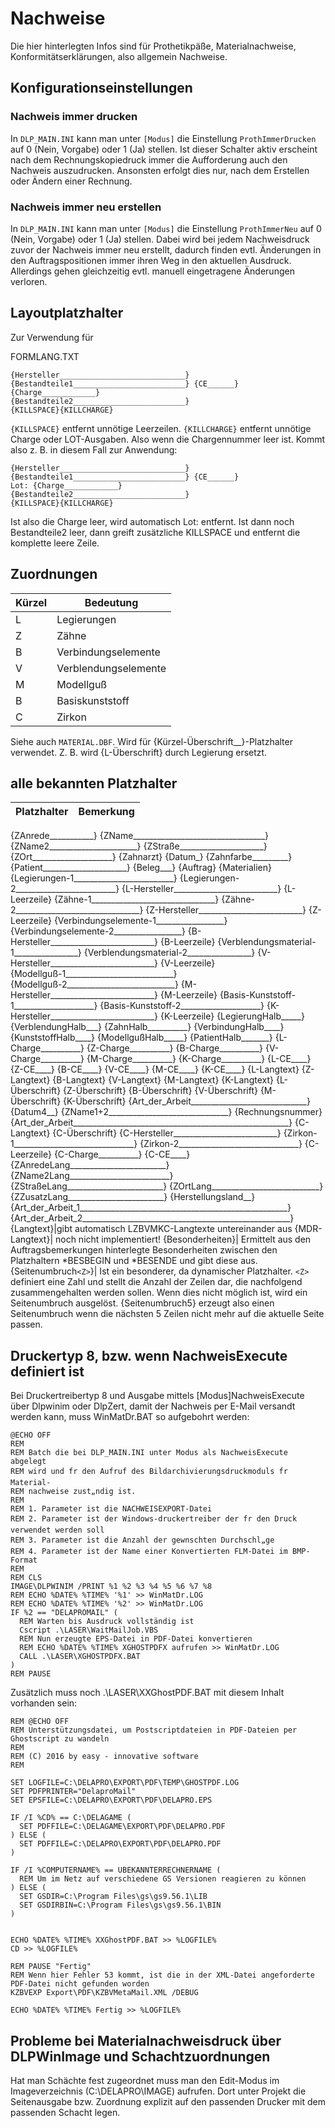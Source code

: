 # Nachweise

Die hier hinterlegten Infos sind für Prothetikpäße, Materialnachweise, Konformitätserklärungen, also allgemein Nachweise.

## Konfigurationseinstellungen

### Nachweis immer drucken

In <Code>DLP_MAIN.INI</Code> kann man unter <Code>[Modus]</Code> die Einstellung <Code>ProthImmerDrucken</Code> auf 0 (Nein, Vorgabe) oder 1 (Ja) stellen. Ist dieser Schalter aktiv erscheint nach dem Rechnungskopiedruck immer die Aufforderung auch den Nachweis auszudrucken. Ansonsten erfolgt dies nur, nach dem Erstellen oder Ändern einer Rechnung.

### Nachweis immer neu erstellen

In <Code>DLP_MAIN.INI</Code> kann man unter <Code>[Modus]</Code> die Einstellung <Code>ProthImmerNeu</Code> auf 0 (Nein, Vorgabe) oder 1 (Ja) stellen. Dabei wird bei jedem Nachweisdruck zuvor der Nachweis immer neu erstellt, dadurch finden evtl. Änderungen in den Auftragspositionen immer ihren Weg in den aktuellen Ausdruck. Allerdings gehen gleichzeitig evtl. manuell eingetragene Änderungen verloren.

## Layoutplatzhalter

Zur Verwendung für 

FORMLANG.TXT
```
{Hersteller____________________________} {Bestandteile1_________________________} {CE______}
{Charge____________}                     {Bestandteile2_________________________} 
{KILLSPACE}{KILLCHARGE}
```

<Code>{KILLSPACE}</Code> entfernt unnötige Leerzeilen. <Code>{KILLCHARGE}</Code> entfernt unnötige Charge oder LOT-Ausgaben. Also wenn die Chargennummer leer ist. Kommt also z. B. in diesem Fall zur Anwendung:
```
{Hersteller____________________________} {Bestandteile1_________________________} {CE______}
Lot: {Charge____________}                {Bestandteile2_________________________} 
{KILLSPACE}{KILLCHARGE}
```
Ist also die Charge leer, wird automatisch Lot: entfernt. Ist dann noch Bestandteile2 leer, dann greift zusätzliche KILLSPACE und entfernt die komplette leere Zeile.

## Zuordnungen

Kürzel|Bedeutung
--|--
L|Legierungen
Z|Zähne
B|Verbindungselemente
V|Verblendungselemente
M|Modellguß
B|Basiskunststoff
C|Zirkon

Siehe auch <Code>MATERIAL.DBF</Code>. Wird für {Kürzel-Überschrift__}-Platzhalter verwendet. Z. B. wird {L-Überschrift} durch Legierung ersetzt.

## alle bekannten Platzhalter

Platzhalter|Bemerkung
--|--
{ZAnrede___________}
{ZName_________________________________}
{ZName2______________________}
{ZStraße_____________________}
{ZOrt____________________}
{Zahnarzt}
{Datum_}
{Zahnfarbe_________}
{Patient_____________________}
{Beleg___}
{Auftrag}
{Materialien}
{Legierungen-1_________________________}
{Legierungen-2_________________________}
{L-Hersteller__________________________}
{L-Leerzeile}
{Zähne-1_______________________________}
{Zähne-2_______________________________}
{Z-Hersteller__________________________}
{Z-Leerzeile}
{Verbindungselemente-1_________________}
{Verbindungselemente-2_________________}
{B-Hersteller__________________________}
{B-Leerzeile}
{Verblendungsmaterial-1________________}
{Verblendungsmaterial-2________________}
{V-Hersteller__________________________}
{V-Leerzeile}
{Modellguß-1___________________________}
{Modellguß-2___________________________}
{M-Hersteller__________________________}
{M-Leerzeile}
{Basis-Kunststoff-1____________________}
{Basis-Kunststoff-2____________________}
{K-Hersteller__________________________}
{K-Leerzeile}
{LegierungHalb_____}
{VerblendungHalb___}
{ZahnHalb__________}
{VerbindungHalb____}
{KunststoffHalb____}
{ModellgußHalb_____}
{PatientHalb_______}
{L-Charge__________}
{Z-Charge__________}
{B-Charge__________}
{V-Charge__________}
{M-Charge__________}
{K-Charge__________}
{L-CE____}
{Z-CE____}
{B-CE____}
{V-CE____}
{M-CE____}
{K-CE____}
{L-Langtext}
{Z-Langtext}
{B-Langtext}
{V-Langtext}
{M-Langtext}
{K-Langtext}
{L-Überschrift}
{Z-Überschrift}
{B-Überschrift}
{V-Überschrift}
{M-Überschrift}
{K-Überschrift}
{Art_der_Arbeit_____________________________}
{Datum4__}
{ZName1+2______________________________}
{Rechnungsnummer}
{Art_der_Arbeit______________________________________________________}
{C-Langtext}
{C-Überschrift}
{C-Hersteller__________________________}
{Zirkon-1______________________________}
{Zirkon-2______________________________}
{C-Leerzeile}
{C-Charge__________}
{C-CE____}
{ZAnredeLang________________________}
{ZName2Lang_________________________}
{ZStraßeLang________________________}
{ZOrtLang___________________________}
{ZZusatzLang________________________}
{Herstellungsland__}
{Art_der_Arbeit_1____________________________________________________}
{Art_der_Arbeit_2____________________________________________________}
{Langtext}|gibt automatisch LZBVMKC-Langtexte untereinander aus
{MDR-Langtext}| noch nicht implementiert!
{Besonderheiten}| Ermittelt aus den Auftragsbemerkungen hinterlegte Besonderheiten zwischen den Platzhaltern *BESBEGIN und *BESENDE und gibt diese aus.
{Seitenumbruch<Code>\<Z\></Code>}| Ist ein besonderer, da dynamischer Platzhalter. <Code>\<Z\></Code> definiert eine Zahl und stellt die Anzahl der Zeilen dar, die nachfolgend zusammengehalten werden sollen. Wenn dies nicht möglich ist, wird ein Seitenumbruch ausgelöst. {Seitenumbruch5} erzeugt also einen Seitenumbruch wenn die nächsten 5 Zeilen nicht mehr auf die aktuelle Seite passen.

## Druckertyp 8, bzw. wenn NachweisExecute definiert ist

Bei Druckertreibertyp 8 und Ausgabe mittels [Modus]NachweisExecute über Dlpwinim oder DlpZert, damit der Nachweis per E-Mail versandt werden kann, muss WinMatDr.BAT so aufgebohrt werden:

```
@ECHO OFF
REM
REM Batch die bei DLP_MAIN.INI unter Modus als NachweisExecute abgelegt
REM wird und fr den Aufruf des Bildarchivierungsdruckmoduls fr Material-
REM nachweise zust„ndig ist.
REM
REM 1. Parameter ist die NACHWEISEXPORT-Datei
REM 2. Parameter ist der Windows-druckertreiber der fr den Druck verwendet werden soll
REM 3. Parameter ist die Anzahl der gewnschten Durchschl„ge
REM 4. Parameter ist der Name einer Konvertierten FLM-Datei im BMP-Format
REM
REM CLS
IMAGE\DLPWINIM /PRINT %1 %2 %3 %4 %5 %6 %7 %8
REM ECHO %DATE% %TIME% '%1' >> WinMatDr.LOG
REM ECHO %DATE% %TIME% '%2' >> WinMatDr.LOG
IF %2 == "DELAPROMAIL" (
  REM Warten bis Ausdruck vollständig ist
  Cscript .\LASER\WaitMailJob.VBS
  REM Nun erzeugte EPS-Datei in PDF-Datei konvertieren
  REM ECHO %DATE% %TIME% XGHOSTPDFX aufrufen >> WinMatDr.LOG
  CALL .\LASER\XGHOSTPDFX.BAT
)
REM PAUSE
```

Zusätzlich muss noch .\LASER\XXGhostPDF.BAT mit diesem Inhalt vorhanden sein:

```
REM @ECHO OFF
REM Unterstützungsdatei, um Postscriptdateien in PDF-Dateien per Ghostscript zu wandeln
REM
REM (C) 2016 by easy - innovative software
REM

SET LOGFILE=C:\DELAPRO\EXPORT\PDF\TEMP\GHOSTPDF.LOG
SET PDFPRINTER="DelaproMail"
SET EPSFILE=C:\DELAPRO\EXPORT\PDF\DELAPRO.EPS

IF /I %CD% == C:\DELAGAME (
  SET PDFFILE=C:\DELAGAME\EXPORT\PDF\DELAPRO.PDF
) ELSE (
  SET PDFFILE=C:\DELAPRO\EXPORT\PDF\DELAPRO.PDF
)

IF /I %COMPUTERNAME% == UBEKANNTERRECHNERNAME (
  REM Um im Netz auf verschiedene GS Versionen reagieren zu können
) ELSE (
  SET GSDIR=C:\Program Files\gs\gs9.56.1\LIB
  SET GSDIRBIN=C:\Program Files\gs\gs9.56.1\BIN
)


ECHO %DATE% %TIME% XXGhostPDF.BAT >> %LOGFILE%
CD >> %LOGFILE%

REM PAUSE "Fertig"
REM Wenn hier Fehler 53 kommt, ist die in der XML-Datei angeforderte PDF-Datei nicht gefunden worden
KZBVEXP Export\PDF\KZBVMetaMail.XML /DEBUG

ECHO %DATE% %TIME% Fertig >> %LOGFILE%
```

## Probleme bei Materialnachweisdruck über DLPWinImage und Schachtzuordnungen

Hat man Schächte fest zugeordnet muss man den Edit-Modus im Imageverzeichnis (C:\DELAPRO\IMAGE) aufrufen. Dort unter Projekt die Seitenausgabe bzw. Zuordnung explizit auf den passenden Drucker mit dem passenden Schacht legen.
